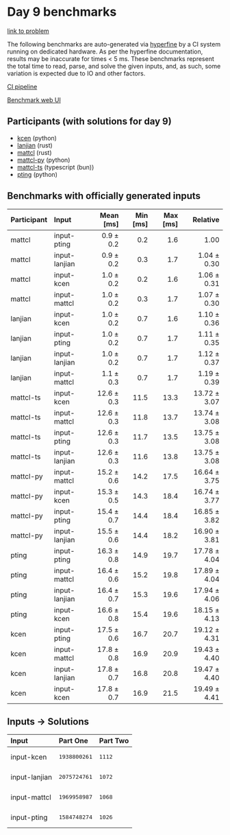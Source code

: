 # Day 9 benchmarks

[link to problem](https://adventofcode.com/2023/day/9)

The following benchmarks are auto-generated via
[hyperfine](https://github.com/sharkdp/hyperfine) by a CI system running on
dedicated hardware. As per the hyperfine documentation, results may be
inaccurate for times < 5 ms. These benchmarks represent the total time to read,
parse, and solve the given inputs, and, as such, some variation is expected due
to IO and other factors.

[CI pipeline](http://ci.papercode.net:8080/teams/main/pipelines/aoc2023)

[Benchmark web UI](https://aoc.ancalagon.black)


## Participants (with solutions for day 9)

- [kcen](https://github.com/kcen/aoc2023) (python)
- [lanjian](https://github.com/lanjian/aoc-2023) (rust)
- [mattcl](https://github.com/mattcl/aoc2023) (rust)
- [mattcl-py](https://github.com/mattcl/aoc2023-py) (python)
- [mattcl-ts](https://github.com/mattcl/aoc2023-js) (typescript (bun))
- [pting](https://github.com/pting/aoc2023) (python)


## Benchmarks with officially generated inputs

| Participant | Input | Mean [ms] | Min [ms] | Max [ms] | Relative |
|:---|:---|---:|---:|---:|---:|
| mattcl | input-pting | 0.9 ± 0.2 | 0.2 | 1.6 | 1.00 |
| mattcl | input-lanjian | 0.9 ± 0.2 | 0.3 | 1.7 | 1.04 ± 0.30 |
| mattcl | input-kcen | 1.0 ± 0.2 | 0.2 | 1.6 | 1.06 ± 0.31 |
| mattcl | input-mattcl | 1.0 ± 0.2 | 0.3 | 1.7 | 1.07 ± 0.30 |
| lanjian | input-kcen | 1.0 ± 0.2 | 0.7 | 1.6 | 1.10 ± 0.36 |
| lanjian | input-pting | 1.0 ± 0.2 | 0.7 | 1.7 | 1.11 ± 0.35 |
| lanjian | input-lanjian | 1.0 ± 0.2 | 0.7 | 1.7 | 1.12 ± 0.37 |
| lanjian | input-mattcl | 1.1 ± 0.3 | 0.7 | 1.7 | 1.19 ± 0.39 |
| mattcl-ts | input-kcen | 12.6 ± 0.3 | 11.5 | 13.3 | 13.72 ± 3.07 |
| mattcl-ts | input-mattcl | 12.6 ± 0.3 | 11.8 | 13.7 | 13.74 ± 3.08 |
| mattcl-ts | input-pting | 12.6 ± 0.3 | 11.7 | 13.5 | 13.75 ± 3.08 |
| mattcl-ts | input-lanjian | 12.6 ± 0.3 | 11.6 | 13.8 | 13.75 ± 3.08 |
| mattcl-py | input-mattcl | 15.2 ± 0.6 | 14.2 | 17.5 | 16.64 ± 3.75 |
| mattcl-py | input-kcen | 15.3 ± 0.5 | 14.3 | 18.4 | 16.74 ± 3.77 |
| mattcl-py | input-pting | 15.4 ± 0.7 | 14.4 | 18.4 | 16.85 ± 3.82 |
| mattcl-py | input-lanjian | 15.5 ± 0.6 | 14.4 | 18.2 | 16.90 ± 3.81 |
| pting | input-pting | 16.3 ± 0.8 | 14.9 | 19.7 | 17.78 ± 4.04 |
| pting | input-mattcl | 16.4 ± 0.6 | 15.2 | 19.8 | 17.89 ± 4.04 |
| pting | input-lanjian | 16.4 ± 0.7 | 15.3 | 19.6 | 17.94 ± 4.06 |
| pting | input-kcen | 16.6 ± 0.8 | 15.4 | 19.6 | 18.15 ± 4.13 |
| kcen | input-pting | 17.5 ± 0.6 | 16.7 | 20.7 | 19.12 ± 4.31 |
| kcen | input-mattcl | 17.8 ± 0.8 | 16.9 | 20.9 | 19.43 ± 4.40 |
| kcen | input-lanjian | 17.8 ± 0.7 | 16.8 | 20.8 | 19.47 ± 4.40 |
| kcen | input-kcen | 17.8 ± 0.7 | 16.9 | 21.5 | 19.49 ± 4.41 |


## Inputs -> Solutions

| Input | Part One | Part Two |
|:---|:---|:---|
|input-kcen|<pre>1938800261</pre>|<pre>1112</pre>|
|input-lanjian|<pre>2075724761</pre>|<pre>1072</pre>|
|input-mattcl|<pre>1969958987</pre>|<pre>1068</pre>|
|input-pting|<pre>1584748274</pre>|<pre>1026</pre>|